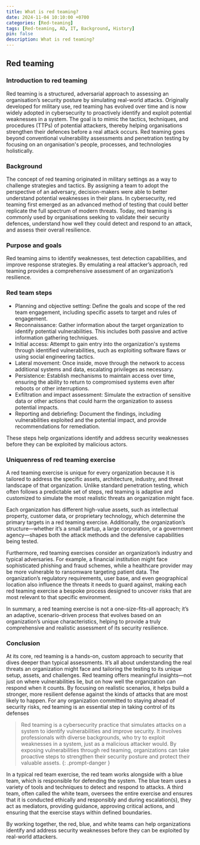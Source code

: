```yaml
---
title: What is red teaming?
date: 2024-11-04 10:10:00 +0700
categories: [Red-teaming]
tags: [Red-teaming, AD, IT, Background, History]
pin: false
description: What is red teaming?
---
```


## Red teaming

### Introduction to red teaming

Red teaming is a structured, adversarial approach to assessing an organisation’s security posture by simulating real-world attacks. Originally developed for military use, red teaming has evolved over time and is now widely adopted in cybersecurity to proactively identify and exploit potential weaknesses in a system. The goal is to mimic the tactics, techniques, and procedures (TTPs) of potential attackers, thereby helping organisations strengthen their defences before a real attack occurs. Red teaming goes beyond conventional vulnerability assessments and penetration testing by focusing on an organisation's people, processes, and technologies holistically.

### Background

The concept of red teaming originated in military settings as a way to challenge strategies and tactics. By assigning a team to adopt the perspective of an adversary, decision-makers were able to better understand potential weaknesses in their plans. In cybersecurity, red teaming first emerged as an advanced method of testing that could better replicate the full spectrum of modern threats. Today, red teaming is commonly used by organisations seeking to validate their security defences, understand how well they could detect and respond to an attack, and assess their overall resilience.

### Purpose and goals

Red teaming aims to identify weaknesses, test detection capabilities, and improve response strategies. By emulating a real attacker’s approach, red teaming provides a comprehensive assessment of an organization’s resilience.

### Red team steps

- Planning and objective setting: Define the goals and scope of the red team engagement, including specific assets to target and rules of engagement.
- Reconnaissance: Gather information about the target organization to identify potential vulnerabilities. This includes both passive and active information gathering techniques.
- Initial access: Attempt to gain entry into the organization's systems through identified vulnerabilities, such as exploiting software flaws or using social engineering tactics.
- Lateral movement: Once inside, move through the network to access additional systems and data, escalating privileges as necessary.
- Persistence: Establish mechanisms to maintain access over time, ensuring the ability to return to compromised systems even after reboots or other interruptions.
- Exfiltration and impact assessment: Simulate the extraction of sensitive data or other actions that could harm the organization to assess potential impacts.
- Reporting and debriefing: Document the findings, including vulnerabilities exploited and the potential impact, and provide recommendations for remediation.

These steps help organizations identify and address security weaknesses before they can be exploited by malicious actors.

### Uniquenress of red teaming exercise

A red teaming exercise is unique for every organization because it is tailored to address the specific assets, architecture, industry, and threat landscape of that organization. Unlike standard penetration testing, which often follows a predictable set of steps, red teaming is adaptive and customized to simulate the most realistic threats an organization might face.

Each organization has different high-value assets, such as intellectual property, customer data, or proprietary technology, which determine the primary targets in a red teaming exercise. Additionally, the organization’s structure—whether it’s a small startup, a large corporation, or a government agency—shapes both the attack methods and the defensive capabilities being tested.

Furthermore, red teaming exercises consider an organization’s industry and typical adversaries. For example, a financial institution might face sophisticated phishing and fraud schemes, while a healthcare provider may be more vulnerable to ransomware targeting patient data. The organization’s regulatory requirements, user base, and even geographical location also influence the threats it needs to guard against, making each red teaming exercise a bespoke process designed to uncover risks that are most relevant to that specific environment.

In summary, a red teaming exercise is not a one-size-fits-all approach; it’s an adaptive, scenario-driven process that evolves based on an organization’s unique characteristics, helping to provide a truly comprehensive and realistic assessment of its security resilience.

### Conclusion

At its core, red teaming is a hands-on, custom approach to security that dives deeper than typical assessments. It’s all about understanding the real threats an organization might face and tailoring the testing to its unique setup, assets, and challenges. Red teaming offers meaningful insights—not just on where vulnerabilities lie, but on how well the organization can respond when it counts. By focusing on realistic scenarios, it helps build a stronger, more resilient defense against the kinds of attacks that are most likely to happen. For any organization committed to staying ahead of security risks, red teaming is an essential step in taking control of its defenses

> Red teaming  is a cybersecurity practice that simulates attacks on a system to identify vulnerabilities and improve security. It involves professionals with diverse backgrounds, who try to exploit weaknesses in a system, just as a malicious attacker would. By exposing vulnerabilities through red teaming, organizations can take proactive steps to strengthen their security posture and protect their valuable assets.
{: .prompt-danger }

In a typical red team exercise, the red team works alongside with a blue team, which is responsible for defending the system. The blue team uses a variety of tools and techniques to detect and respond to attacks. A third team, often called the white team, oversees the entire exercise and ensures that it is conducted ethically and responsibly and during escalation(s), they act as mediators, providing guidance, approving critical actions, and ensuring that the exercise stays within defined boundaries.

By working together, the red, blue, and white teams can help organizations identify and address security weaknesses before they can be exploited by real-world attackers. 

